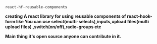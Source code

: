 `react-hf-reusable-components` 

**creating A react library for using reusable components of react-hook-form like 
You can use select(multi-selects),inputs,upload files(multi upload files)
,switch(on/off),radio-groups etc**


**Main thing it's open source anyone can contribute in it.**

